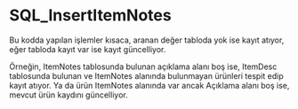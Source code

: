 # SQL_InsertItemNotes
Bu kodda yapılan işlemler kısaca, aranan değer tabloda yok ise kayıt atıyor, eğer tabloda kayıt var ise kayıt güncelliyor.

Örneğin, ItemNotes tablosunda bulunan açıklama alanı boş ise, ItemDesc tablosunda bulunan ve ItemNotes alanında bulunmayan ürünleri tespit edip kayıt atıyor. Ya da ürün ItemNotes alanında var ancak Açıklama alanı boş ise, mevcut ürün kaydını güncelliyor.
